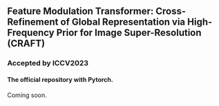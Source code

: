 ## Feature Modulation Transformer: Cross-Refinement of Global Representation via High-Frequency Prior for Image Super-Resolution (CRAFT)
### Accepted by ICCV2023
#### The official repository with Pytorch. 
Coming soon.
